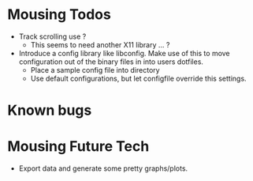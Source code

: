 Mousing Todos
=============
* Track scrolling use ?
    * This seems to need another X11 library ... ?
* Introduce a config library like libconfig. Make use of this to move configuration out
  of the binary files in into users dotfiles.
    * Place a sample config file into directory
    * Use default configurations, but let configfile override this settings.


Known bugs
==========

Mousing Future Tech
===================
  * Export data and generate some pretty graphs/plots.
